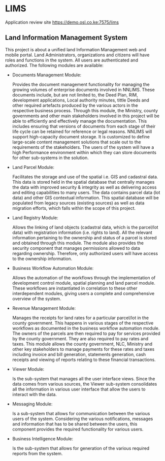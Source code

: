 # LIMS

Application review site https://demo.osl.co.ke:7575/lims
## Land Information Management System
This project is about a unified land Information Management web and mobile portal. Land Administrators, organizations and
citizens will have roles and functions in the system. All users are authenticated and authorized. The following modules are 
available:
* Documents Management Module:

   Provides the document management functionality for managing the growing volumes of enterprise documents involved in NNLIMS. These documents include, but are not limited to, the Deed Plan, RIM, development applications, Local authority minutes, tittle Deeds and other required artefacts produced by the various actors in the respective business process. Through this module, the Ministry, county governments and other main stakeholders involved in this project will be able to efficiently and effectively manage the documentation. This includes ensuring that versions of documents from each stage of their life cycle can be retained for reference or legal reasons. NNLIMS will support high-capacity document storage. It is customized to define large-scale content management solutions that scale out to the requirements of the stakeholders. The users of the system will have a high Performance environment within which they can store documents for other sub-systems in the solution.
   
* Land Parcel Module:

   Facilitates the storage and use of the spatial i.e. GIS and cadastral data. This data is stored held in the spatial database that centrally manages the data with improved security & integrity as well as delivering access and editing capabilities to many users. The data contains parcel data (lot data) and other GIS contextual information. This spatial database will be populated from legacy sources (existing sources) as well as data migration efforts, which falls within the scope of this project. 
   
* Land Registry Module:

   Allows the linking of land objects (cadastral data, which is the parcel/lot data) with registration information (i.e. rights to land). All the relevant information pertaining to the ownership and status of a parcel is stored and obtained through this module. The module also provides the security component that manages permissions allowed to data regarding ownership. Therefore, only authorized users will have access to the ownership information.
* Business Workflow Automation Module:

   Allows the automation of the workflows through the implementation of development control module, spatial planning and land parcel module. These workflows are instantiated in correlation to these other interdependent modules, giving users a complete and comprehensive overview of the system. 
   
* Revenue Management Module:

   Manages the receipts for land rates for a particular parcel/lot in the county government. This happens in various stages of the respective workflows as documented in the business workflow automation module. The owners of the parcels are then required to pay for services provided by the county government. They are also required to pay rates and taxes. This module allows the county government, NLC, Ministry and other key stakeholders to manage payments for these rates and taxes including invoice and bill generation, statements generation, cash receipts and viewing of reports relating to these financial transactions.
   
* Viewer Module:

   Is the sub-system that manages all the user interface views. Since the data comes from various sources, the Viewer sub-system consolidates all the information in various user interface that allow the users to interact with the data. 
   
* Messaging Module:

   Is a sub-system that allows for communication between the various users of the system. Considering the various notifications, messages and information that has to be shared between the users, this component provides the required functionality for various users.
   
* Business Intelligence Module:

   Is the sub-system that allows for generation of the various required reports from the system.


